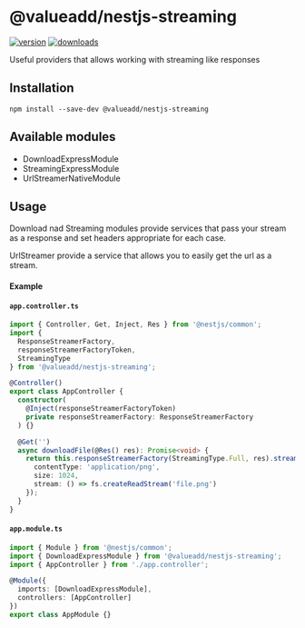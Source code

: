 # @valueadd/nestjs-streaming

[![version](https://img.shields.io/npm/v/@valueadd/nestjs-streaming.svg)](https://www.npmjs.com/package/@valueadd/nestjs-streaming)
[![downloads](https://img.shields.io/npm/dt/@valueadd/nestjs-streaming.svg)](https://www.npmjs.com/package/@valueadd/nestjs-streaming)

Useful providers that allows working with streaming like responses

## Installation

`npm install --save-dev @valueadd/nestjs-streaming`

## Available modules

- DownloadExpressModule
- StreamingExpressModule
- UrlStreamerNativeModule

## Usage

Download nad Streaming modules provide services that pass your stream as a response and set headers appropriate for each case.

UrlStreamer provide a service that allows you to easily get the url as a stream.

#### Example

#### **`app.controller.ts`**

```ts
import { Controller, Get, Inject, Res } from '@nestjs/common';
import {
  ResponseStreamerFactory,
  responseStreamerFactoryToken,
  StreamingType
} from '@valueadd/nestjs-streaming';

@Controller()
export class AppController {
  constructor(
    @Inject(responseStreamerFactoryToken)
    private responseStreamerFactory: ResponseStreamerFactory
  ) {}

  @Get('')
  async downloadFile(@Res() res): Promise<void> {
    return this.responseStreamerFactory(StreamingType.Full, res).stream({
      contentType: 'application/png',
      size: 1024,
      stream: () => fs.createReadStream('file.png')
    });
  }
}
```

#### **`app.module.ts`**

```ts
import { Module } from '@nestjs/common';
import { DownloadExpressModule } from '@valueadd/nestjs-streaming';
import { AppController } from './app.controller';

@Module({
  imports: [DownloadExpressModule],
  controllers: [AppController]
})
export class AppModule {}
```
